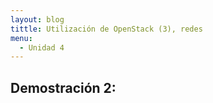 ```yaml
---
layout: blog
tittle: Utilización de OpenStack (3), redes
menu:
  - Unidad 4
---
```


## Demostración 2: